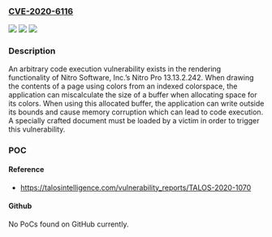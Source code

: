 ### [CVE-2020-6116](https://cve.mitre.org/cgi-bin/cvename.cgi?name=CVE-2020-6116)
![](https://img.shields.io/static/v1?label=Product&message=Nitro%20Pro&color=blue)
![](https://img.shields.io/static/v1?label=Version&message=n%2Fa&color=blue)
![](https://img.shields.io/static/v1?label=Vulnerability&message=arbitrary%20code%20execution&color=brighgreen)

### Description

An arbitrary code execution vulnerability exists in the rendering functionality of Nitro Software, Inc.’s Nitro Pro 13.13.2.242. When drawing the contents of a page using colors from an indexed colorspace, the application can miscalculate the size of a buffer when allocating space for its colors. When using this allocated buffer, the application can write outside its bounds and cause memory corruption which can lead to code execution. A specially crafted document must be loaded by a victim in order to trigger this vulnerability.

### POC

#### Reference
- https://talosintelligence.com/vulnerability_reports/TALOS-2020-1070

#### Github
No PoCs found on GitHub currently.

